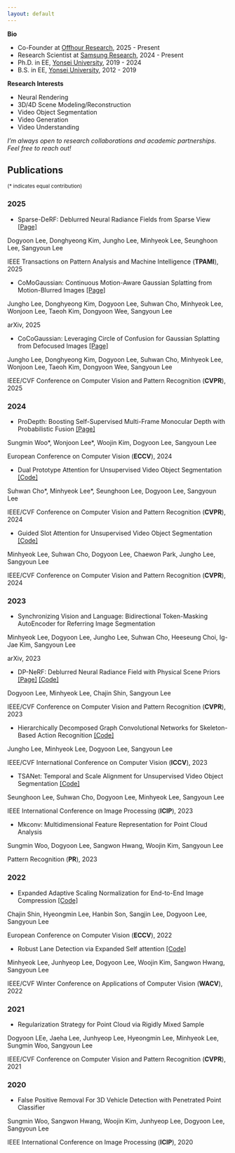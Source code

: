 ```yaml
---
layout: default
---
```


**Bio**
* Co-Founder at <a href="https://www.linkedin.com/company/offhour-research">Offhour Research</a>, 2025 - Present
* Research Scientist at <a href="https://research.samsung.com/aicenter_seoul">Samsung Research</a>, 2024 - Present
* Ph.D. in EE, <a href="https://www.yonsei.ac.kr/en_sc/index.jsp">Yonsei University</a>, 2019 - 2024
* B.S. in EE, <a href="https://www.yonsei.ac.kr/en_sc/index.jsp">Yonsei University</a>, 2012 - 2019

**Research Interests**  
* Neural Rendering
* 3D/4D Scene Modeling/Reconstruction
* Video Object Segmentation
* Video Generation 
* Video Understanding

_I’m always open to research collaborations and academic partnerships. Feel free to reach out!_


## Publications 
<sup>(\* indicates equal contribution)</sup>

### 2025
* Sparse-DeRF: Deblurred Neural Radiance Fields from Sparse View <a href="https://dogyoonlee.github.io/sparsederf">[Page]</a>  

Dogyoon Lee, Donghyeong Kim, Jungho Lee, Minhyeok Lee, Seunghoon Lee, Sangyoun Lee    

IEEE Transactions on Pattern Analysis and Machine Intelligence (**TPAMI**), 2025  

* CoMoGaussian: Continuous Motion-Aware Gaussian Splatting from Motion-Blurred Images <a href="https://jho-yonsei.github.io/CoMoGaussian">[Page]</a>    

Jungho Lee, Donghyeong Kim, Dogyoon Lee, Suhwan Cho, Minhyeok Lee, Wonjoon Lee, Taeoh Kim, Dongyoon Wee, Sangyoun Lee    

arXiv, 2025  

* CoCoGaussian: Leveraging Circle of Confusion for Gaussian Splatting from Defocused Images  <a href="https://jho-yonsei.github.io/CoCoGaussian">[Page]</a>  

Jungho Lee, Donghyeong Kim, Dogyoon Lee, Suhwan Cho, Minhyeok Lee, Wonjoon Lee, Taeoh Kim, Dongyoon Wee, Sangyoun Lee    

IEEE/CVF Conference on Computer Vision and Pattern Recognition (**CVPR**), 2025  


### 2024

* ProDepth: Boosting Self-Supervised Multi-Frame Monocular Depth with Probabilistic Fusion <a href="https://sungmin-woo.github.io/prodepth/">[Page]</a>  

Sungmin Woo\*, Wonjoon Lee\*, Woojin Kim, Dogyoon Lee, Sangyoun Lee  

European Conference on Computer Vision (**ECCV**), 2024  

* Dual Prototype Attention for Unsupervised Video Object Segmentation <a href="https://github.com/Hydragon516/DPA">[Code]</a>    

Suhwan Cho\*, Minhyeok Lee\*, Seunghoon Lee, Dogyoon Lee, Sangyoun Lee     

IEEE/CVF Conference on Computer Vision and Pattern Recognition (**CVPR**), 2024    

* Guided Slot Attention for Unsupervised Video Object Segmentation <a href="https://github.com/Hydragon516/GSANet">[Code]</a>    

Minhyeok Lee, Suhwan Cho, Dogyoon Lee, Chaewon Park, Jungho Lee, Sangyoun Lee    

IEEE/CVF Conference on Computer Vision and Pattern Recognition (**CVPR**), 2024    


### 2023

* Synchronizing Vision and Language: Bidirectional Token-Masking AutoEncoder for Referring Image Segmentation    

Minhyeok Lee, Dogyoon Lee, Jungho Lee, Suhwan Cho, Heeseung Choi, Ig-Jae Kim, Sangyoun Lee    

arXiv, 2023  

* DP-NeRF: Deblurred Neural Radiance Field with Physical Scene Priors <a href="https://dogyoonlee.github.io/dpnerf/">[Page]</a>  <a href="https://github.com/dogyoonlee/DP-NeRF">[Code]</a>    

Dogyoon Lee, Minhyeok Lee, Chajin Shin, Sangyoun Lee   

IEEE/CVF Conference on Computer Vision and Pattern Recognition (**CVPR**), 2023  

* Hierarchically Decomposed Graph Convolutional Networks for Skeleton- Based Action Recognition <a href="https://github.com/Jho-Yonsei/HD-GCN">[Code]</a>    

Jungho Lee, Minhyeok Lee, Dogyoon Lee, Sangyoun Lee  

IEEE/CVF International Conference on Computer Vision (**ICCV**), 2023  

* TSANet: Temporal and Scale Alignment for Unsupervised Video Object Segmentation <a href="https://github.com/iseunghoon/TSANet">[Code]</a>    

Seunghoon Lee, Suhwan Cho, Dogyoon Lee, Minhyeok Lee, Sangyoun Lee    

IEEE International Conference on Image Processing (**ICIP**), 2023  

* Mkconv: Multidimensional Feature Representation for Point Cloud Analysis  

Sungmin Woo, Dogyoon Lee, Sangwon Hwang, Woojin Kim, Sangyoun Lee  

Pattern Recognition (**PR**), 2023  

### 2022

* Expanded Adaptive Scaling Normalization for End-to-End Image Compression <a href="https://github.com/ChajinShin/EASN">[Code]</a>    

Chajin Shin, Hyeongmin Lee, Hanbin Son, Sangjin Lee, Dogyoon Lee, Sangyoun Lee  

European Conference on Computer Vision (**ECCV**), 2022  

* Robust Lane Detection via Expanded Self attention <a href="https://github.com/Hydragon516/ESA-official">[Code]</a>     

Minhyeok Lee, Junhyeop Lee, Dogyoon Lee, Woojin Kim, Sangwon Hwang, Sangyoun Lee  

IEEE/CVF Winter Conference on Applications of Computer Vision (**WACV**), 2022  

### 2021

* Regularization Strategy for Point Cloud via Rigidly Mixed Sample  

Dogyoon LEe, Jaeha Lee, Junhyeop Lee, Hyeongmin Lee, Minhyeok Lee, Sungmin Woo, Sangyoun Lee  

IEEE/CVF Conference on Computer Vision and Pattern Recognition (**CVPR**), 2021  

### 2020

* False Positive Removal For 3D Vehicle Detection with Penetrated Point Classifier  

Sungmin Woo, Sangwon Hwang, Woojin Kim, Junhyeop Lee, Dogyoon Lee, Sangyoun Lee  

IEEE International Conference on Image Processing (**ICIP**), 2020  

